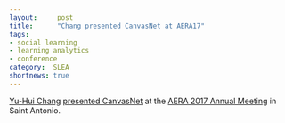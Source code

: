 ```yaml
---
layout:     post
title:      "Chang presented CanvasNet at AERA17"
tags:
- social learning
- learning analytics
- conference
category:  SLEA
shortnews: true
---
```


[Yu-Hui Chang](https://twitter.com/miniyhc) [presented CanvasNet](https://twitter.com/LTMediaLab/status/858016148205580291) at the [AERA 2017 Annual Meeting](http://www.aera.net/Events-Meetings/Annual-Meeting) in Saint Antonio.
